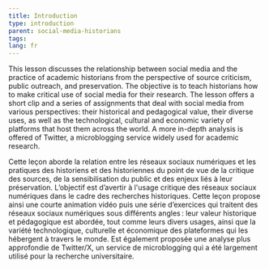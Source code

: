 ```yaml
---
title: Introduction
type: introduction
parent: social-media-historians
tags:
lang: fr
---
```

This lesson discusses the relationship between social media and the practice of academic historians from the perspective of source criticism, public outreach, and preservation. The objective is to teach historians how to make critical use of social media for their research. The lesson offers a short clip and a series of assignments that deal with social media from various perspectives: their historical and pedagogical value, their diverse uses, as well as the technological, cultural and economic variety of platforms that host them across the world. A more in-depth analysis is offered of Twitter, a microblogging service widely used for academic research.

Cette leçon aborde la relation entre les réseaux sociaux numériques et les pratiques des historiens et des historiennes du point de vue de la critique des sources, de la sensibilisation du public et des enjeux liés à leur préservation. L’objectif est d’avertir à l'usage critique des réseaux sociaux numériques dans le cadre des recherches historiques. Cette leçon propose ainsi une courte animation vidéo puis une série d’exercices qui traitent des réseaux sociaux numériques sous différents angles&#x202F;: leur valeur historique et pédagogique est abordée, tout comme leurs divers usages, ainsi que la variété technologique, culturelle et économique des plateformes qui les hébergent à travers le monde. Est également proposée une analyse plus approfondie de Twitter/X, un service de microblogging qui a été largement utilisé pour la recherche universitaire.